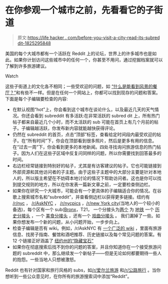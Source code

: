 # 在你参观一个城市之前，先看看它的子街道

> 原文:[https://life hacker . com/before-you-visit-a-city-read-its-subred dit-1825295848](https://lifehacker.com/before-you-visit-a-city-read-its-subreddit-1825295848)

美国的每个大城市都有一个活跃在 Reddit 上的论坛，世界上的许多城市也是如此。如果你计划访问这些城市中的任何一个，你甚至不用问，通过挖掘档案就可以了解到许多旅游建议。

Watch

这些子街道上的文化各不相同；一些受欢迎的问题，如 [“什么是能看到风景的餐厅？”](https://www.reddit.com/r/Dublin/comments/8a15pv/need_help_finding_a_restaurant_in_dublin/)和有些不一样。但是在任何一个网站上，你都可以找到现存的问题和答案。下面是每个子编辑要检查的内容:

*   在默认视图“hot”上，你会看到这个城市在谈论什么，以及最近几天的天气情况。你还会看到 subreddit 有多活跃:在非常活跃的 subred dit 上，所有热门帖子都来自最近几个小时，而不太活跃的 sub 可能在首页上有几个月前的帖子。子编辑越活跃，你发布新内容就能越快获得评论。
*   仍然在 subreddit 的首页，点击“顶部”标签，查看给定时间段内最受欢迎的帖子。在“所有时间”下，你会在顶部看到很多照片，然后是更多有用的信息。在“过去一周”下，你会看到更多的本地新闻。四处寻找询问旅游信息的热门帖子。因为人们在这些子区域中反复问同样的问题，所以你需要找到回答最多的时间。
*   右边栏经常链接到特别好的帖子，尤其是有访客建议的帖子。它也可能链接到外部资源和其他访问者的子主题。由于这些子主题中的大部分主要是针对本地人的，所以版主希望在不妨碍本地讨论的情况下帮助访问者。这也是你可以找到提交规则的地方，所以在你发表一篇新文章之前，一定要检查侧边栏。
*   如果你在研究一个大城市，可能会有一个更具体的子编辑适合你的情况。在谷歌上搜索城市名和“subreddit”，并查看侧边栏以获得更多链接。纽约有 [/r/nyc](https://www.reddit.com/r/nyc/) ， [/r/AskNYC](https://www.reddit.com/r/AskNYC/) ， [/r/nycpics](https://www.reddit.com/r/nycpics/) ，[/r/new York city](https://www.reddit.com/r/newyorkcity/)(当地人的一个较小的备选)，每个区有一个 sub([Bronx](https://www.reddit.com/r/bronx/)，T21， 一个分接头为[两个](https://www.reddit.com/r/nycrail/) 为 [地铁](https://www.reddit.com/r/Subways/) 一个 [历史分接头](https://www.reddit.com/r/nycHistory/) ，一个 [美食分接头](https://www.reddit.com/r/FoodNYC/) ，还有一个 [戏曲分接头](https://www.reddit.com/r/NYCopera/) 。 我们漏掉了一些。如果你想发布一个新的问题，从小问题开始，一步步向上。
*   检查子编辑是否有 wiki。例如，/r/AskNYC 有 [一个广泛的 wiki](https://www.reddit.com/r/AskNYC/wiki/index) ，里面有旅游信息、找房子指南、餐馆和酒吧推荐、历史链接以及每个常见问题的答案。有 12 个链接正好涵盖了 [纽约州的“隐藏宝石”](https://www.reddit.com/r/AskNYC/wiki/visitors#wiki_what_are_some_cool.2Funique.2Fnon-touristy.2Fhidden_gems.2Fout_of_the_way_places_to_check_out.3F)
*   如果你在彻底搜索后找不到你的问题的答案，并且你知道你在一个接受旅游问题的 subreddit 中，那么继续发一个新帖子——但是无论如何都要期待一些人的抱怨。一些当地人只想被激怒。

Reddit 也有针对国家和旅行风格的 subs，如[/r/爱尔兰旅游](https://www.reddit.com/r/irishtourism/) 和[/r/公路旅行](https://www.reddit.com/r/roadtrip/) 。当你想听到一些公众意见时，在你所有的旅游搜索词中添加“Reddit”。